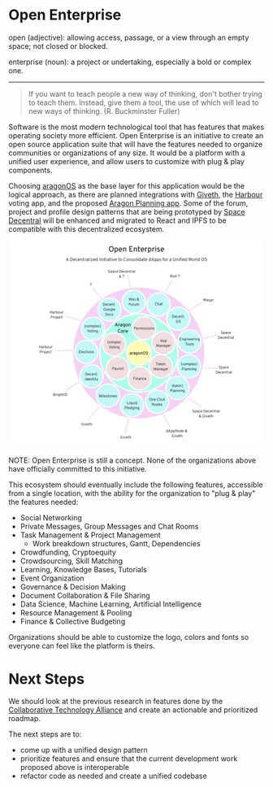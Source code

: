# Open Enterprise

open (adjective): allowing access, passage, or a view through an empty space; not closed or blocked.

enterprise (noun): a project or undertaking, especially a bold or complex one.

-----
>If you want to teach people a new way of thinking, don't bother trying to teach them. Instead, give them a tool, the use of which will lead to new ways of thinking. (R. Buckminster Fuller)

Software is the most modern technological tool that has features that makes operating society more efficient. Open Enterprise is an initiative to create an open source application suite that will have the features needed to organize communities or organizations of any size. It would be a platform with a unified user experience, and allow users to customize with plug & play components. 

Choosing [aragonOS](https://github.com/aragon/aragonOS) as the base layer for this application would be the logical approach, as there are planned integrations with [Giveth](https://giveth.io/), the [Harbour](https://github.com/HarbourProject/protocol) voting app, and the proposed [Aragon Planning app](https://github.com/aragon/nest/pull/24). Some of the forum, project and profile design patterns that are being prototyped by [Space Decentral](https://spacedecentral.net) will be enhanced and migrated to React and IPFS to be compatible with this decentralized ecosystem.

![OEI](https://github.com/stellarmagnet/openenterprise/blob/master/img/oei.png)

NOTE: Open Enterprise is still a concept. None of the organizations above have officially committed to this initiative.

This ecosystem should eventually include the following features, accessible from a single location, with the ability for the organization to "plug & play" the features needed: 

* Social Networking
* Private Messages, Group Messages and Chat Rooms
* Task Management & Project Management
  * Work breakdown structures, Gantt, Dependencies
* Crowdfunding, Cryptoequity
* Crowdsourcing, Skill Matching
* Learning, Knowledge Bases, Tutorials
* Event Organization
* Governance & Decision Making
* Document Collaboration & File Sharing
* Data Science, Machine Learning, Artificial Intelligence
* Resource Management & Pooling
* Finance & Collective Budgeting

Organizations should be able to customize the logo, colors and fonts so everyone can feel like the platform is theirs.


# Next Steps

We should look at the previous research in features done by the [Collaborative Technology Alliance](https://wiki.p2pfoundation.net/Collaborative_Technology_Alliance) and create an actionable and prioritized roadmap.

The next steps are to:
* come up with a unified design pattern
* prioritize features and ensure that the current development work proposed above is interoperable
* refactor code as needed and create a unified codebase
